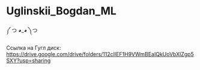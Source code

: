 # Uglinskii_Bogdan_ML

༼ つ ◕_◕ ༽つ

Ссылка на Гугл диск: https://drive.google.com/drive/folders/112clIEF1H9VWmBEaIQkUoVbXlZgp5SXY?usp=sharing
